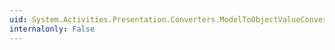 ```yaml
---
uid: System.Activities.Presentation.Converters.ModelToObjectValueConverter.ConvertBack(System.Object,System.Type,System.Object,System.Globalization.CultureInfo)
internalonly: False
---
```

